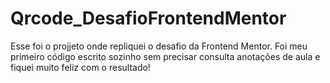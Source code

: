 # Qrcode_DesafioFrontendMentor
Esse foi o projjeto  onde repliquei o  desafio da  Frontend Mentor. 
Foi meu primeiro código escrito sozinho sem precisar consulta  anotações de aula e fiquei muito feliz com o resultado!
